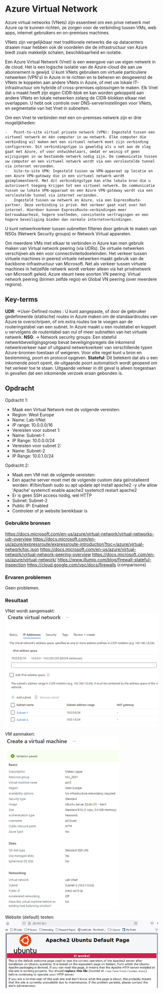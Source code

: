 # Azure Virtual Network
Azure virtual networks (VNets) zijn essentieel om een prive netwerk met Azure op te kunnen richten, ze zorgen voor de verbinding tussen VMs, web apps, internet gebruikers en on-premises machines. 

VNets zijn vergelijkbaar met traditionele netwerks die op datacenters draaien maar hebben ook de voordelen die de infrastructuur van Azure biedt zoals makkelijk schalen, beschikbaarheid en isolatie.  

Een Azure Virtual Network (Vnet) is een weergave van uw eigen netwerk in de cloud. Het is een logische isolatie van de Azure-cloud die aan uw abonnement is gewijd. U kunt VNets gebruiken om virtuele particuliere netwerken (VPN's) in Azure in te richten en te beheren en desgewenst de VNets te koppelen aan andere VNets in Azure, of met uw lokale IT-infrastructuur om hybride of cross-premises oplossingen te maken. Elk Vnet dat u maakt heeft zijn eigen CIDR-blok en kan worden gekoppeld aan andere VNets en lokale netwerken zolang de CIDR-blokken elkaar niet overlappen. U hebt ook controle over DNS-serverinstellingen voor VNets, en segmentatie van het Vnet in subnetten.

Om een Vnet te verbinden met een on-premises netwerk zijn er drie mogelijkheden:

    -   Point-to-site virtual private network (VPN): Ingesteld tussen een virtueel netwerk en één computer in uw netwerk. Elke computer die verbinding wil maken met een virtueel netwerk moet zijn verbinding configureren. Dit verbindingstype is geweldig als u net aan de slag gaat met Azure, of voor ontwikkelaars, omdat er weinig of geen wijzigingen in uw bestaande netwerk nodig zijn. De communicatie tussen uw computer en een virtueel netwerk wordt via een versleutelde tunnel via internet verzonden. 
    -   Site-to-site VPN: Ingesteld tussen uw VPN-apparaat op locatie en een Azure VPN-gateway die in een virtueel netwerk wordt geïmplementeerd. Met dit verbindingstype kan elke lokale bron die u autoriseert toegang krijgen tot een virtueel netwerk. De communicatie tussen uw lokale VPN-apparaat en een Azure VPN-gateway wordt via een versleutelde tunnel via internet verzonden.
    -   Ingesteld tussen uw netwerk en Azure, via een ExpressRoute-partner. Deze verbinding is privé. Het verkeer gaat niet over het internet. Hierdoor kunnen ExpressRoute-verbindingen meer betrouwbaarheid, hogere snelheden, consistente vertragingen en een hogere beveiliging bieden dan normale internetverbindingen.  

U kunt netwerkverkeer tussen subnetten filteren door gebruik te maken van NSGs (Netwerk Security groups) or Network Virtual apparaten.  

Om meerdere VMs met elkaar te verbinden in Azure kan men gebruik maken van Virtual network peering (via UDRs). De virtuele netwerken verschijnen als één voor connectiviteitsdoeleinden. Het verkeer tussen virtuele machines in peered virtuele netwerken maakt gebruik van de backbone-infrastructuur van Microsoft. Net als verkeer tussen virtuele machines in hetzelfde netwerk wordt verkeer alleen via het privénetwerk van Microsoft geleid.
Azure steunt twee soorten VN peering: Virtual network peering (binnen zelfde regio) en Global VN peering (over meerdere regions).


## Key-terms
**UDR**: ->User-Defined routes : U kunt aangepaste, of door de gebruiker gedefinieerde (statische) routes in Azure maken om de standaardroutes van Azure te overschrijven, of om extra routes toe te voegen aan de routeringstabel van een subnet. In Azure maakt u een routetabel en koppelt u vervolgens de routentabel aan nul of meer subnetten van het virtuele netwerk.
**NSG**: -> Network security groups: Een stateful netwerkbeveiligingsgroep bevat beveiligingsregels die inkomend netwerkverkeer naar of uitgaand netwerkverkeer van verschillende typen Azure-bronnen toestaan of weigeren. Voor elke regel kunt u bron en bestemming, poort en protocol opgeven.
**Stateful**: Dit betekent dat als u een inkomende poort opent, de uitgaande poort automatisch wordt geopend om het verkeer toe te staan. Uitgaande verkeer in dit geval is alleen toegestaan in gevallen dat een inkomende verzoek eraan gebonden is.

## Opdracht
Opdracht 1:
-	Maak een Virtual Network met de volgende vereisten:
-	Region: West Europe
-	Name: Lab-VNet
-	IP range: 10.0.0.0/16
-	Vereisten voor subnet 1:
-	Name: Subnet-1
-	IP Range: 10.0.0.0/24
-	Vereisten voor subnet 2:
-	Name: Subnet-2
-	IP Range: 10.0.1.0/24

Opdracht 2:
-	Maak een VM met de volgende vereisten:
-	Een apache server moet met de volgende custom data geïnstalleerd worden:
#!/bin/bash
sudo su
apt update
apt install apache2 -y
ufw allow 'Apache'
systemctl enable apache2
systemctl restart apache2
-	Er is geen SSH access nodig, wel HTTP
-	Subnet: Subnet-2
-	Public IP: Enabled
-	Controleer of je website bereikbaar is

### Gebruikte bronnen
https://docs.microsoft.com/en-us/azure/virtual-network/virtual-networks-udr-overview
https://docs.microsoft.com/en-us/azure/expressroute/expressroute-introduction?toc=/azure/virtual-network/toc.json
https://docs.microsoft.com/en-us/azure/virtual-network/virtual-network-peering-overview
https://docs.microsoft.com/en-us/azure/virtual-network/
https://www.illumio.com/blog/firewall-stateful-inspection
https://cloud.google.com/vpc/docs/firewalls (comparisons)

### Ervaren problemen
Geen problemen.

### Resultaat

VNet wordt aangemaakt:  
![VNet Maken](../00_includes/az-15.0.png)  

VM aanmaken:  
![VM Maken](../00_includes/az-15.1.png)

Website (default) testen:  
![Server testen](../00_includes/az-15.2.png)